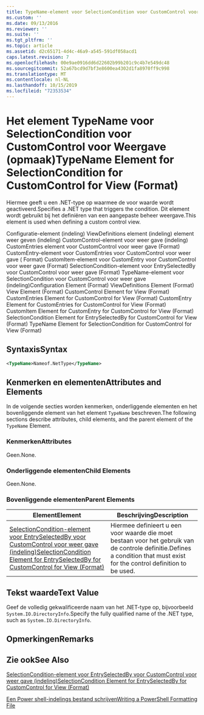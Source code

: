```yaml
---
title: TypeName-element voor SelectionCondition voor CustomControl voor weer gave (indeling) | Microsoft Docs
ms.custom: ''
ms.date: 09/13/2016
ms.reviewer: ''
ms.suite: ''
ms.tgt_pltfrm: ''
ms.topic: article
ms.assetid: d2c65171-4d4c-46a9-a545-591df058acd1
caps.latest.revision: 7
ms.openlocfilehash: 00e9ae0916dd6d22602b99b201c9c4b7e549dc48
ms.sourcegitcommit: 52a67bcd9d7bf3e8600ea4302d1fa8970ff9c998
ms.translationtype: MT
ms.contentlocale: nl-NL
ms.lasthandoff: 10/15/2019
ms.locfileid: "72353534"
---
```

# <a name="typename-element-for-selectioncondition-for-customcontrol-for-view--format"></a><span data-ttu-id="7f3f3-102">Het element TypeName voor SelectionCondition voor CustomControl voor Weergave (opmaak)</span><span class="sxs-lookup"><span data-stu-id="7f3f3-102">TypeName Element for SelectionCondition for CustomControl for View  (Format)</span></span>

<span data-ttu-id="7f3f3-103">Hiermee geeft u een .NET-type op waarmee de voor waarde wordt geactiveerd.</span><span class="sxs-lookup"><span data-stu-id="7f3f3-103">Specifies a .NET type that triggers the condition.</span></span> <span data-ttu-id="7f3f3-104">Dit element wordt gebruikt bij het definiëren van een aangepaste beheer weergave.</span><span class="sxs-lookup"><span data-stu-id="7f3f3-104">This element is used when defining a custom control view.</span></span>

<span data-ttu-id="7f3f3-105">Configuratie-element (indeling) ViewDefinitions element (indeling) element weer geven (indeling) CustomControl-element voor weer gave (indeling) CustomEntries element voor CustomControl voor weer gave (Format) CustomEntry-element voor CustomEntries voor CustomControl voor weer gave ( Format) CustomItem-element voor CustomEntry voor CustomControl voor weer gave (Format) SelectionCondition-element voor EntrySelectedBy voor CustomControl voor weer gave (Format) TypeName-element voor SelectionCondition voor CustomControl voor weer gave (indeling)</span><span class="sxs-lookup"><span data-stu-id="7f3f3-105">Configuration Element (Format) ViewDefinitions Element (Format) View Element (Format) CustomControl Element for View (Format) CustomEntries Element for CustomControl for View (Format) CustomEntry Element for CustomEntries for CustomControl for View (Format) CustomItem Element for CustomEntry for CustomControl for View (Format) SelectionCondition Element for EntrySelectedBy for CustomControl for View (Format) TypeName Element for SelectionCondition for CustomControl for View  (Format)</span></span>

## <a name="syntax"></a><span data-ttu-id="7f3f3-106">Syntaxis</span><span class="sxs-lookup"><span data-stu-id="7f3f3-106">Syntax</span></span>

```xml
<TypeName>Nameof.NetType</TypeName>

```

## <a name="attributes-and-elements"></a><span data-ttu-id="7f3f3-107">Kenmerken en elementen</span><span class="sxs-lookup"><span data-stu-id="7f3f3-107">Attributes and Elements</span></span>

<span data-ttu-id="7f3f3-108">In de volgende secties worden kenmerken, onderliggende elementen en het bovenliggende element van het element `TypeName` beschreven.</span><span class="sxs-lookup"><span data-stu-id="7f3f3-108">The following sections describe attributes, child elements, and the parent element of the `TypeName` Element.</span></span>

### <a name="attributes"></a><span data-ttu-id="7f3f3-109">Kenmerken</span><span class="sxs-lookup"><span data-stu-id="7f3f3-109">Attributes</span></span>

<span data-ttu-id="7f3f3-110">Geen.</span><span class="sxs-lookup"><span data-stu-id="7f3f3-110">None.</span></span>

### <a name="child-elements"></a><span data-ttu-id="7f3f3-111">Onderliggende elementen</span><span class="sxs-lookup"><span data-stu-id="7f3f3-111">Child Elements</span></span>

<span data-ttu-id="7f3f3-112">Geen.</span><span class="sxs-lookup"><span data-stu-id="7f3f3-112">None.</span></span>

### <a name="parent-elements"></a><span data-ttu-id="7f3f3-113">Bovenliggende elementen</span><span class="sxs-lookup"><span data-stu-id="7f3f3-113">Parent Elements</span></span>

|<span data-ttu-id="7f3f3-114">Element</span><span class="sxs-lookup"><span data-stu-id="7f3f3-114">Element</span></span>|<span data-ttu-id="7f3f3-115">Beschrijving</span><span class="sxs-lookup"><span data-stu-id="7f3f3-115">Description</span></span>|
|-------------|-----------------|
|[<span data-ttu-id="7f3f3-116">SelectionCondition-element voor EntrySelectedBy voor CustomControl voor weer gave (indeling)</span><span class="sxs-lookup"><span data-stu-id="7f3f3-116">SelectionCondition Element for EntrySelectedBy for CustomControl for View (Format)</span></span>](./selectioncondition-element-for-entryselectedby-for-customcontrol-format.md)|<span data-ttu-id="7f3f3-117">Hiermee definieert u een voor waarde die moet bestaan voor het gebruik van de controle definitie.</span><span class="sxs-lookup"><span data-stu-id="7f3f3-117">Defines a condition that must exist for the control definition to be used.</span></span>|

## <a name="text-value"></a><span data-ttu-id="7f3f3-118">Tekst waarde</span><span class="sxs-lookup"><span data-stu-id="7f3f3-118">Text Value</span></span>

<span data-ttu-id="7f3f3-119">Geef de volledig gekwalificeerde naam van het .NET-type op, bijvoorbeeld `System.IO.DirectoryInfo`.</span><span class="sxs-lookup"><span data-stu-id="7f3f3-119">Specify the fully qualified name of the .NET type, such as `System.IO.DirectoryInfo`.</span></span>

## <a name="remarks"></a><span data-ttu-id="7f3f3-120">Opmerkingen</span><span class="sxs-lookup"><span data-stu-id="7f3f3-120">Remarks</span></span>

## <a name="see-also"></a><span data-ttu-id="7f3f3-121">Zie ook</span><span class="sxs-lookup"><span data-stu-id="7f3f3-121">See Also</span></span>

[<span data-ttu-id="7f3f3-122">SelectionCondition-element voor EntrySelectedBy voor CustomControl voor weer gave (indeling)</span><span class="sxs-lookup"><span data-stu-id="7f3f3-122">SelectionCondition Element for EntrySelectedBy for CustomControl for View (Format)</span></span>](./selectioncondition-element-for-entryselectedby-for-customcontrol-format.md)

[<span data-ttu-id="7f3f3-123">Een Power shell-indelings bestand schrijven</span><span class="sxs-lookup"><span data-stu-id="7f3f3-123">Writing a PowerShell Formatting File</span></span>](./writing-a-powershell-formatting-file.md)
